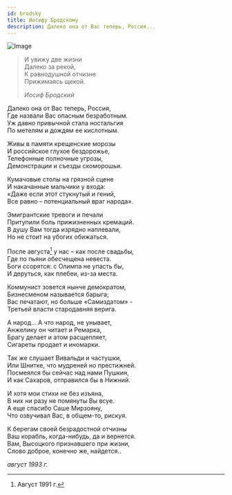 ```yaml
---
id: brodsky
title: Иосифу Бродскому
description: Далеко она от Вас теперь, Россия...
---
```


![Image](/img/p8.jpg)

> И увижу две жизни\
> Далеко за рекой,\
> К равнодушной отчизне\
> Прижимаясь щекой.
>
> _Иосиф Бродский_

Далеко она от Вас теперь, Россия,\
Где назвали Вас опасным безработным.\
Уж давно привычной стала ностальгия\
По метелям и дождям ее кислотным.

Живы в памяти крещенские морозы\
И российское глухое бездорожье,\
Телефонные полночные угрозы,\
Демонстрации и съезды скоморошьи.

Кумачовые столы на грязной сцене\
И накачанные мальчики у входа:\
«Даже если этот стукнутый и гений,\
Все равно – потенциальный враг народа».

Эмигрантские тревоги и печали\
Притупили боль прижизненных кремаций.\
В душу Вам тогда изрядно наплевали,\
Но не стоит на убогих обижаться.

После августа[^1] у нас – как после свадьбы,\
Где по пьяни обесчещена невеста.\
Боги ссорятся: с Олимпа не упасть бы,\
И деруться, как плебеи, из-за места.

Коммунист зовется нынче демократом,\
Бизнесменом называется барыга;\
Вас печатают, но больше «Самиздатом» -\
Третьей власти стародавняя верига.

А народ... А что народ, не унывает,\
Анжелику он читает и Ремарка,\
Брагу делает и атом расщепляет,\
Сигареты продает и иномарки.

Так же слушает Вивальди и частушки,\
Или Шнитке, что мудреней но престижней.\
Посмеялся бы сейчас над нами Пушкин,\
И как Сахаров, отправился бы в Нижний.

И хотя мои стихи не без изъяна,\
В них ни разу не помянуты Вы всуе.\
А еще спасибо Саше Мирзояну,\
Что озвучивал Вас, в общем-то, рискуя.

К берегам своей безрадостной отчизны\
Ваш корабль, когда-нибудь, да и вернется.\
Вам, Высоцкого признавшего при жизни,\
Слово доброе, конечно же, найдется..

_август 1993 г._

[^1]: Август 1991 г.
